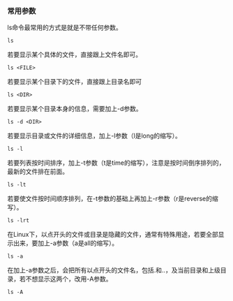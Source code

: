 

### 常用参数

ls命令最常用的方式是就是不带任何参数。
```
ls
```

若要显示某个具体的文件，直接跟上文件名即可。
```
ls <FILE>
```

若要显示某个目录下的文件，直接跟上目录名即可
```
ls <DIR>
```

若要显示某个目录本身的信息，需要加上-d参数。
```
ls -d <DIR>
```

若要显示目录或文件的详细信息，加上-l参数（l是long的缩写）。
```
ls -l
```

若要列表按时间排序，加上-t参数（t是time的缩写），注意是按时间倒序排列的，最新的文件排在前面。
```
ls -lt
```

若要使文件按时间顺序排列，在-t参数的基础上再加上-r参数（r是reverse的缩写）。
```
ls -lrt
```

在Linux下，以点开头的文件或目录是隐藏的文件，通常有特殊用途，若要全部显示出来，要加上-a参数（a是all的缩写）。
```
ls -a
```

在加上-a参数之后，会把所有以点开头的文件名，包括.和..，及当前目录和上级目录，若不想显示这两个，改用-A参数。
```
ls -A
```

